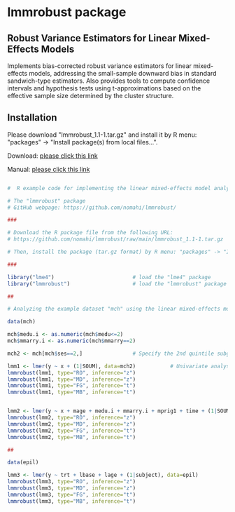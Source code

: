 
# lmmrobust package


## Robust Variance Estimators for Linear Mixed-Effects Models

Implements bias-corrected robust variance estimators for linear mixed-effects models, addressing the small-sample downward bias in standard sandwich-type estimators. Also provides tools to compute confidence intervals and hypothesis tests using t-approximations based on the effective sample size determined by the cluster structure.



## Installation

Please download "lmmrobust_1.1-1.tar.gz" and install it by R menu: "packages" -> "Install package(s) from local files...".

Download: [please click this link](https://github.com/nomahi/lmmrobust/raw/main/lmmrobust_1.1-1.tar.gz)

Manual: [please click this link](https://github.com/nomahi/lmmrobust/raw/main/lmmrobust_1.1-1.pdf)



```r

#  R example code for implementing the linear mixed-effects model analysis for estimating absolute effect measures

# The "lmmrobust" package
# GitHub webpage: https://github.com/nomahi/lmmrobust/

###

# Download the R package file from the following URL:
# https://github.com/nomahi/lmmrobust/raw/main/lmmrobust_1.1-1.tar.gz

# Then, install the package (tar.gz format) by R menu: "packages" -> "Install package(s) from local files...".

###

library("lme4")							# load the "lme4" package
library("lmmrobust")					# load the "lmmrobust" package

##

# Analyzing the example dataset "mch" using the linear mixed-effects model analysis

data(mch)

mch$medu.i <- as.numeric(mch$medu<=2)
mch$mmarry.i <- as.numeric(mch$mmarry==2)

mch2 <- mch[mch$ses==2,]				# Specify the 2nd quintile subgroup

lmm1 <- lmer(y ~ x + (1|SOUM), data=mch2)			# Univariate analysis
lmmrobust(lmm1, type="RO", inference="z")
lmmrobust(lmm1, type="MD", inference="z")
lmmrobust(lmm1, type="FG", inference="t")
lmmrobust(lmm1, type="MB", inference="t")


lmm2 <- lmer(y ~ x + mage + medu.i + mmarry.i + mprig1 + time + (1|SOUM), data=mch2)			# Multivariate analysis
lmmrobust(lmm2, type="RO", inference="z")
lmmrobust(lmm2, type="MD", inference="z")
lmmrobust(lmm2, type="FG", inference="t")
lmmrobust(lmm2, type="MB", inference="t")

##

data(epil)

lmm3 <- lmer(y ~ trt + lbase + lage + (1|subject), data=epil)
lmmrobust(lmm3, type="RO", inference="z")
lmmrobust(lmm3, type="MD", inference="z")
lmmrobust(lmm3, type="FG", inference="t")
lmmrobust(lmm3, type="MB", inference="t")
